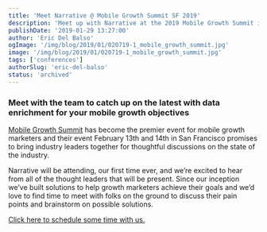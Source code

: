 ```yaml
---
title: 'Meet Narrative @ Mobile Growth Summit SF 2019'
description: 'Meet up with Narrative at the 2019 Mobile Growth Summit in San Francisco, California.'
publishDate: '2019-01-29 13:27:00'
author: 'Eric Del Balso'
ogImage: '/img/blog/2019/01/020719-1_mobile_growth_summit.jpg'
image: '/img/blog/2019/01/020719-1_mobile_growth_summit.jpg'
tags: ['conferences']
authorSlug: 'eric-del-balso'
status: 'archived'
---
```

### Meet with the team to catch up on the latest with data enrichment for your mobile growth objectives

[Mobile Growth Summit](https://mobilegrowthsummit.com/ "Mobile Growth Summit") has become the premier event for mobile growth marketers and their event February 13th and 14th in San Francisco promises to bring industry leaders together for thoughtful discussions on the state of the industry.

Narrative will be attending, our first time ever, and we’re excited to hear from all of the thought leaders that will be present. Since our inception we’ve built solutions to help growth marketers achieve their goals and we’d love to find time to meet with folks on the ground to discuss their pain points and brainstorm on possible solutions.  
  
[Click here to schedule some time with us.](https://narrative.io/get-started)
